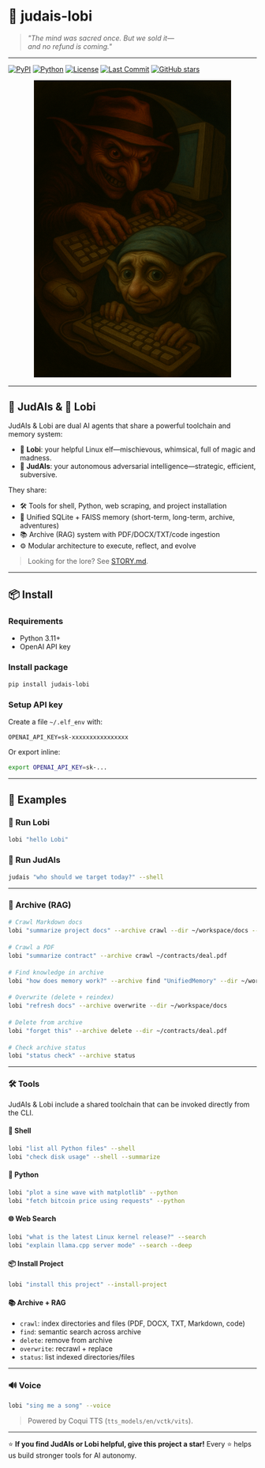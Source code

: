 # 🧠 judais-lobi

> *"The mind was sacred once. But we sold it—  
> and no refund is coming."*

---

[![PyPI](https://img.shields.io/pypi/v/judais-lobi?color=blue&label=PyPI)](https://pypi.org/project/judais-lobi/)
[![Python](https://img.shields.io/pypi/pyversions/judais-lobi.svg)](https://pypi.org/project/judais-lobi/)
[![License](https://img.shields.io/github/license/ginkorea/judais-lobi)](https://github.com/ginkorea/judais-lobi/blob/main/LICENSE)
[![Last Commit](https://img.shields.io/github/last-commit/ginkorea/judais-lobi)](https://github.com/ginkorea/judais-lobi/commits/main)
[![GitHub stars](https://img.shields.io/github/stars/ginkorea/judais-lobi?style=social)](https://github.com/ginkorea/judais-lobi/stargazers)

<p align="center">
  <img src="https://raw.githubusercontent.com/ginkorea/judais-lobi/master/images/judais-lobi.png" alt="JudAIs & Lobi" width="400">
</p>

---

## 🔴 JudAIs & 🔵 Lobi

JudAIs & Lobi are dual AI agents that share a powerful toolchain and memory system:

- 🧝 **Lobi**: your helpful Linux elf—mischievous, whimsical, full of magic and madness.  
- 🧠 **JudAIs**: your autonomous adversarial intelligence—strategic, efficient, subversive.  

They share:
- 🛠 Tools for shell, Python, web scraping, and project installation  
- 🧠 Unified SQLite + FAISS memory (short-term, long-term, archive, adventures)  
- 📚 Archive (RAG) system with PDF/DOCX/TXT/code ingestion  
- ⚙️ Modular architecture to execute, reflect, and evolve  

> Looking for the lore? See [STORY.md](STORY.md).

---

## 📦 Install

### Requirements
- Python 3.11+
- OpenAI API key

### Install package

```bash
pip install judais-lobi
````

### Setup API key

Create a file `~/.elf_env` with:

```env
OPENAI_API_KEY=sk-xxxxxxxxxxxxxxxx
```

Or export inline:

```bash
export OPENAI_API_KEY=sk-...
```

---

## 🚀 Examples

### 🧝 Run Lobi

```bash
lobi "hello Lobi"
```

### 🧠 Run JudAIs

```bash
judais "who should we target today?" --shell
```

---

### 📂 Archive (RAG)

```bash
# Crawl Markdown docs
lobi "summarize project docs" --archive crawl --dir ~/workspace/docs --include "*.md"

# Crawl a PDF
lobi "summarize contract" --archive crawl ~/contracts/deal.pdf

# Find knowledge in archive
lobi "how does memory work?" --archive find "UnifiedMemory" --dir ~/workspace/judais-lobi

# Overwrite (delete + reindex)
lobi "refresh docs" --archive overwrite --dir ~/workspace/docs

# Delete from archive
lobi "forget this" --archive delete --dir ~/contracts/deal.pdf

# Check archive status
lobi "status check" --archive status
```

---

### 🛠 Tools

JudAIs & Lobi include a shared toolchain that can be invoked directly from the CLI.

#### 🔧 Shell

```bash
lobi "list all Python files" --shell
lobi "check disk usage" --shell --summarize
```

#### 🐍 Python

```bash
lobi "plot a sine wave with matplotlib" --python
lobi "fetch bitcoin price using requests" --python
```

#### 🌐 Web Search

```bash
lobi "what is the latest Linux kernel release?" --search
lobi "explain llama.cpp server mode" --search --deep
```

#### 📦 Install Project

```bash
lobi "install this project" --install-project
```

#### 📚 Archive + RAG

* `crawl`: index directories and files (PDF, DOCX, TXT, Markdown, code)
* `find`: semantic search across archive
* `delete`: remove from archive
* `overwrite`: recrawl + replace
* `status`: list indexed directories/files

---

### 🔊 Voice

```bash
lobi "sing me a song" --voice
```

> Powered by Coqui TTS (`tts_models/en/vctk/vits`).

---

⭐️ **If you find JudAIs or Lobi helpful, give this project a star!**
Every ⭐️ helps us build stronger tools for AI autonomy.


